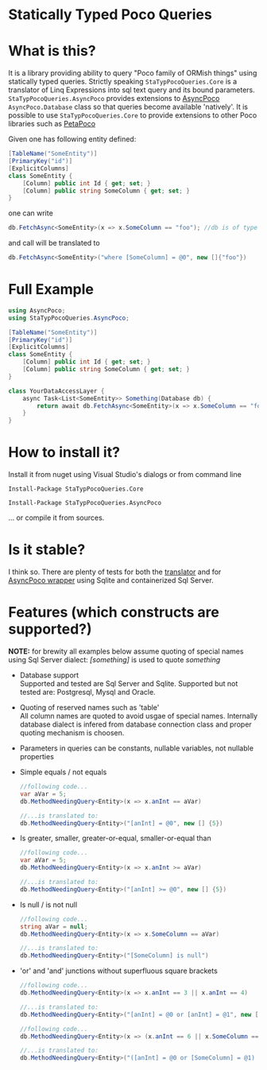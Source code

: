 # Statically Typed Poco Queries

# What is this?

It is a library providing ability to query "Poco family of ORMish things" using statically typed queries. Strictly speaking ```StaTypPocoQueries.Core``` is a translator of Linq Expressions into sql text query and its bound parameters. ```StaTypPocoQueries.AsyncPoco``` provides extensions to [AsyncPoco](https://github.com/tmenier/AsyncPoco) ```AsyncPoco.Database``` class so that queries become available 'natively'. It is possible to use ```StaTypPocoQueries.Core``` to provide extensions to other Poco libraries such as [PetaPoco](https://github.com/CollaboratingPlatypus/PetaPoco)

Given one has following entity defined:
```csharp
[TableName("SomeEntity")]
[PrimaryKey("id")]
[ExplicitColumns] 
class SomeEntity {
	[Column] public int Id { get; set; }
	[Column] public string SomeColumn { get; set; }
}
```

one can write 
```csharp
db.FetchAsync<SomeEntity>(x => x.SomeColumn == "foo"); //db is of type AsyncPoco.Database
```

and call will be translated to 

```csharp
db.FetchAsync<SomeEntity>("where [SomeColumn] = @0", new []{"foo"}) 
```

# Full Example

```csharp
using AsyncPoco;
using StaTypPocoQueries.AsyncPoco;

[TableName("SomeEntity")]
[PrimaryKey("id")]
[ExplicitColumns] 
class SomeEntity {
	[Column] public int Id { get; set; }
	[Column] public string SomeColumn { get; set; }
}

class YourDataAccessLayer {
	async Task<List<SomeEntity>> Something(Database db) { 
		return await db.FetchAsync<SomeEntity>(x => x.SomeColumn == "foo");
	}
}
```

# How to install it?

Install it from nuget using Visual Studio's dialogs or from command line
```
Install-Package StaTypPocoQueries.Core
```
```
Install-Package StaTypPocoQueries.AsyncPoco
```

... or compile it from sources.

# Is it stable?

I think so. There are plenty of tests for both the [translator](https://github.com/d-p-y/stpq/tree/master/StaTypPocoQueries.Core.Tests) and for [AsyncPoco wrapper](https://github.com/d-p-y/stpq/tree/master/StaTypPocoQueries.AsyncPoco.Tests) using Sqlite and containerized Sql Server.

# Features (which constructs are supported?)

**NOTE:** for brewity all examples below assume quoting of special names using Sql Server dialect: _[something]_ is used to quote _something_

* Database support  
  Supported and tested are Sql Server and Sqlite. Supported but not tested are: Postgresql, Mysql and Oracle.
* Quoting of reserved names such as 'table'  
  All column names are quoted to avoid usgae of special names. Internally database dialect is infered from database connection class and proper quoting mechanism is choosen.
* Parameters in queries can be constants, nullable variables, not nullable properties  
* Simple equals / not equals  
  ```csharp
  //following code...
  var aVar = 5;
  db.MethodNeedingQuery<Entity>(x => x.anInt == aVar)
  
  //...is translated to:
  db.MethodNeedingQuery<Entity>("[anInt] = @0", new [] {5})
  ```
* Is greater, smaller, greater-or-equal, smaller-or-equal than  
  ```csharp
  //following code...
  var aVar = 5;
  db.MethodNeedingQuery<Entity>(x => x.anInt >= aVar)
  
  //...is translated to:
  db.MethodNeedingQuery<Entity>("[anInt] >= @0", new [] {5})
  ```
* Is null / is not null  
  ```csharp
  //following code...
  string aVar = null;
  db.MethodNeedingQuery<Entity>(x => x.SomeColumn == aVar)
  
  //...is translated to:
  db.MethodNeedingQuery<Entity>("[SomeColumn] is null")
  ```
* 'or' and 'and' junctions without superfluous square brackets  
  ```csharp
  //following code...
  db.MethodNeedingQuery<Entity>(x => x.anInt == 3 || x.anInt == 4)
  
  //...is translated to:
  db.MethodNeedingQuery<Entity>("[anInt] = @0 or [anInt] = @1", new [] {3,4})
  ```
  
  ```csharp
  //following code...
  db.MethodNeedingQuery<Entity>(x => (x.anInt == 6 || x.SomeColumn == "foo") &&  (x.anInt == 4 || x.SomeColumn == "bar") )
  
  //...is translated to:
  db.MethodNeedingQuery<Entity>("([anInt] = @0 or [SomeColumn] = @1) and ([anInt] = @2 or [SomeColumn] = @3)", new [] {6,"foo",4,"bar"})
  ```
  